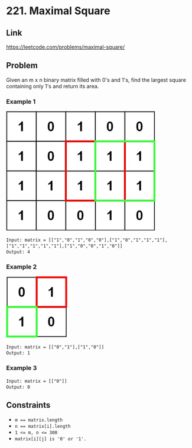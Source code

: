 # 221. Maximal Square

## Link
https://leetcode.com/problems/maximal-square/


## Problem
Given an m x n binary matrix filled with 0's and 1's, find the largest square containing only 1's and return its area.

### Example 1
![EX1](./max1grid.jpeg)

```
Input: matrix = [["1","0","1","0","0"],["1","0","1","1","1"],["1","1","1","1","1"],["1","0","0","1","0"]]
Output: 4

```

### Example 2

![EX2](./max2grid.jpeg)
```
Input: matrix = [["0","1"],["1","0"]]
Output: 1

```

### Example 3

```
Input: matrix = [["0"]]
Output: 0
```

## Constraints
- `m == matrix.length`
- `n == matrix[i].length`
- `1 <= m, n <= 300`
- `matrix[i][j] is '0' or '1'.`

